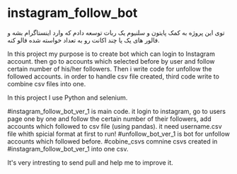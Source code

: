 # instagram_follow_bot
توی این پروژه به کمک پایتون و سلنیوم یک ربات توسعه دادم که وارد اینستاگرام بشه و فالور های یک یا چند اکانت رو به تعداد خواسته شده فالو کنه. 


In this project my purpose is to create bot which can login to Instagram account. then go to accounts which selected before by user and follow certain number of his/her followers. 
Then i write code for unfollow the followed accounts.
in order to handle csv file created, third code write to combine csv files into one. 

In this project I use Python and selenium. 

#instagram_follow_bot_ver_1 is main code. it login to instagram, go to users page one by one and follow the certain number of their followers, add accounts which followed to csv file (using pandas). it need username.csv file whith spicial format at first to run! 
#unfollow_bot_ver_1 is bot for unfollow accounts which followed before.
#cobine_csvs comnine csvs created in #instagram_follow_bot_ver_1 into one csv.

It's very intresting to send pull and help me to improve it.
